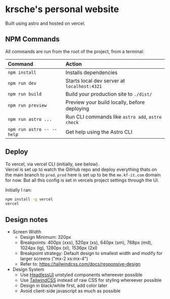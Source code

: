 # krsche's personal website

Built using astro and hosted on vercel.

## NPM Commands

All commands are run from the root of the project, from a terminal:

| Command                   | Action                                           |
| :------------------------ | :----------------------------------------------- |
| `npm install`             | Installs dependencies                            |
| `npm run dev`             | Starts local dev server at `localhost:4321`      |
| `npm run build`           | Build your production site to `./dist/`          |
| `npm run preview`         | Preview your build locally, before deploying     |
| `npm run astro ...`       | Run CLI commands like `astro add`, `astro check` |
| `npm run astro -- --help` | Get help using the Astro CLI                     |

## Deploy

To vercel, via vercel CLI (initially, see below).  
Vercel is set up to watch the GitHub repo and deploy everything thats on the main branch to `prod`.
`prod` here is set up to be the `me.kf-it.com` domain for now. But all this config is set in vercels project settings
through the UI.

Initially I ran:

```bash
npm install -g vercel
vercel
```

## Design notes

- Screen Width
  - Design Minimum: 320px
  - Breakpoints: 400px (xxs), 520px (xs), 640px (sm), 768px (md), 1024px (lg), 1280px (xl), 1536px (2xl)
  - Breakpoint strategy: Default design to smallest width and modify for larger screens ("mx-2 xs:mx-4")
  - Refer to: <https://tailwindcss.com/docs/responsive-design>
- Design System
  - Use [HeadlessUI](https://headlessui.com/) unstyled components whereever possible
  - Use [TailwindCSS](https://tailwindcss.com/) instead of raw CSS for styling whereever possible
  - Design in black/white first, add color later
  - Avoid client-side javascript as much as possible
